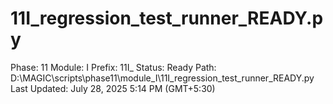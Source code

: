 # 11I_regression_test_runner_READY.py

Phase: 11
Module: I
Prefix: 11I_
Status: Ready
Path: D:\MAGIC\scripts\phase11\module_I\11I_regression_test_runner_READY.py
Last Updated: July 28, 2025 5:14 PM (GMT+5:30)
